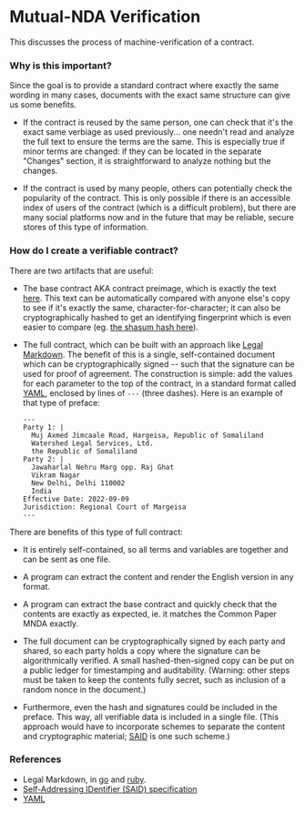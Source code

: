 # Mutual-NDA Verification

This discusses the process of machine-verification of a contract.

### Why is this important?

Since the goal is to provide a standard contract where exactly the same wording in many cases, documents with the exact same structure can give us some benefits.

* If the contract is reused by the same person, one can check that it's the exact same verbiage as used previously... one needn't read and analyze the full text to ensure the terms are the same. This is especially true if minor terms are changed: if they can be located in the separate "Changes" section, it is straightforward to analyze nothing but the changes.

* If the contract is used by many people, others can potentially check the popularity of the contract. This is only possible if there is an accessible index of users of the contract (which is a difficult problem), but there are many social platforms now and in the future that may be reliable, secure stores of this type of information.

### How do I create a verifiable contract?

There are two artifacts that are useful:

* The base contract AKA contract preimage, which is exactly the text [here](https://raw.githubusercontent.com/CommonPaper/Mutual-NDA/main/Mutual-NDA.md). This text can be automatically compared with anyone else's copy to see if it's exactly the same, character-for-character; it can also be cryptographically hashed to get an identifying fingerprint which is even easier to compare (eg. [the shasum hash here](Mutual-NDA.shasum)).

* The full contract, which can be built with an approach like [Legal Markdown](https://github.com/compleatang/legalmarkdown). The benefit of this is a single, self-contained document which can be cryptographically signed -- such that the signature can be used for proof of agreement. The construction is simple: add the values for each parameter to the top of the contract, in a standard format called [YAML](https://yaml.org/spec/1.2.2/), enclosed by lines of `---` (three dashes). Here is an example of that type of preface:

    ```
    ---
    Party 1: |
      Muj Axmed Jimcaale Road, Hargeisa, Republic of Somaliland
      Watershed Legal Services, Ltd.
      the Republic of Somaliland
    Party 2: |
      Jawaharlal Nehru Marg opp. Raj Ghat
      Vikram Nagar
      New Delhi, Delhi 110002
      India
    Effective Date: 2022-09-09
    Jurisdiction: Regional Court of Margeisa
    ---
    ```

There are benefits of this type of full contract:

* It is entirely self-contained, so all terms and variables are together and can be sent as one file.

* A program can extract the content and render the English version in any format.

* A program can extract the base contract and quickly check that the contents are exactly as expected, ie. it matches the Common Paper MNDA exactly.

* The full document can be cryptographically signed by each party and shared, so each party holds a copy where the signature can be algorithmically verified. A small hashed-then-signed copy can be put on a public ledger for timestamping and auditability. (Warning: other steps must be taken to keep the contents fully secret, such as inclusion of a random nonce in the document.)

* Furthermore, even the hash and signatures could be included in the preface. This way, all verifiable data is included in a single file. (This approach would have to incorporate schemes to separate the content and cryptographic material; [SAID](https://weboftrust.github.io/ietf-said/draft-ssmith-said.html) is one such scheme.)

### References

* Legal Markdown, in [go](https://github.com/compleatang/legalmarkdown) and [ruby](https://github.com/compleatang/legal-markdown).
* [Self-Addressing IDentifier (SAID) specification](https://weboftrust.github.io/ietf-said/draft-ssmith-said.html)
* [YAML](https://yaml.org/spec/1.2.2/)
